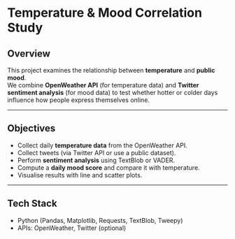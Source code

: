 # Temperature & Mood Correlation Study  

## Overview  
This project examines the relationship between **temperature** and **public mood**.  
We combine **OpenWeather API** (for temperature data) and **Twitter sentiment analysis** (for mood data) to test whether hotter or colder days influence how people express themselves online.  

---

## Objectives  
- Collect daily **temperature data** from the OpenWeather API.  
- Collect tweets (via Twitter API or use a public dataset).  
- Perform **sentiment analysis** using TextBlob or VADER.  
- Compute a **daily mood score** and compare it with temperature.  
- Visualise results with line and scatter plots.  

---

## Tech Stack
- Python (Pandas, Matplotlib, Requests, TextBlob, Tweepy)
- APIs: OpenWeather, Twitter (optional)
